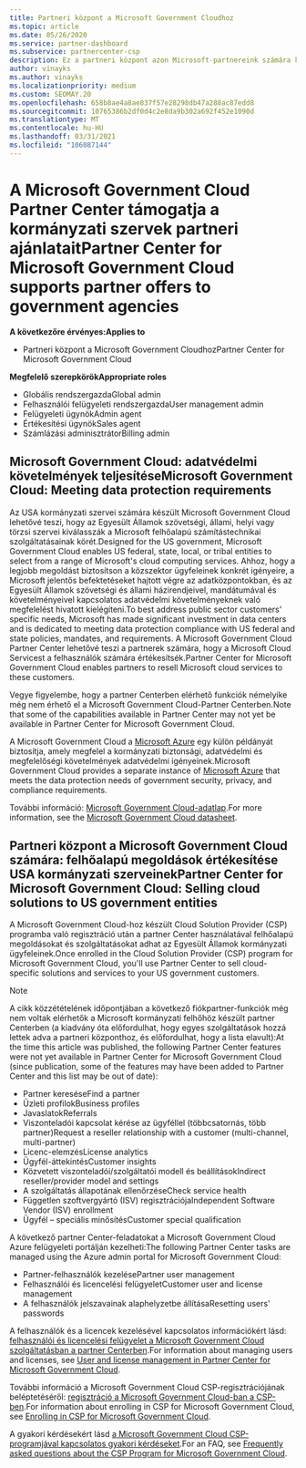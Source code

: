 ```yaml
---
title: Partneri központ a Microsoft Government Cloudhoz
ms.topic: article
ms.date: 05/26/2020
ms.service: partner-dashboard
ms.subservice: partnercenter-csp
description: Ez a partneri központ azon Microsoft-partnereink számára készült, akik Microsoft Cloud Solutions-szolgáltatásokat nyújtanak a Egyesült Államok kormányzati szerveivel dolgozó ügyfeleknek.
author: vinayks
ms.author: vinayks
ms.localizationpriority: medium
ms.custom: SEOMAY.20
ms.openlocfilehash: 658b8ae4a8ae837f57e28298db47a288ac87edd8
ms.sourcegitcommit: 10765386b2df0d4c2e8da9b302a692f452e1090d
ms.translationtype: MT
ms.contentlocale: hu-HU
ms.lasthandoff: 03/31/2021
ms.locfileid: "106087144"
---
```

# <a name="partner-center-for-microsoft-government-cloud-supports-partner-offers-to-government-agencies"></a><span data-ttu-id="65e4b-103">A Microsoft Government Cloud Partner Center támogatja a kormányzati szervek partneri ajánlatait</span><span class="sxs-lookup"><span data-stu-id="65e4b-103">Partner Center for Microsoft Government Cloud supports partner offers to government agencies</span></span>

<span data-ttu-id="65e4b-104">**A következőre érvényes:**</span><span class="sxs-lookup"><span data-stu-id="65e4b-104">**Applies to**</span></span>

- <span data-ttu-id="65e4b-105">Partneri központ a Microsoft Government Cloudhoz</span><span class="sxs-lookup"><span data-stu-id="65e4b-105">Partner Center for Microsoft Government Cloud</span></span>

<span data-ttu-id="65e4b-106">**Megfelelő szerepkörök**</span><span class="sxs-lookup"><span data-stu-id="65e4b-106">**Appropriate roles**</span></span>

- <span data-ttu-id="65e4b-107">Globális rendszergazda</span><span class="sxs-lookup"><span data-stu-id="65e4b-107">Global admin</span></span>
- <span data-ttu-id="65e4b-108">Felhasználói felügyeleti rendszergazda</span><span class="sxs-lookup"><span data-stu-id="65e4b-108">User management admin</span></span>
- <span data-ttu-id="65e4b-109">Felügyeleti ügynök</span><span class="sxs-lookup"><span data-stu-id="65e4b-109">Admin agent</span></span>
- <span data-ttu-id="65e4b-110">Értékesítési ügynök</span><span class="sxs-lookup"><span data-stu-id="65e4b-110">Sales agent</span></span>
- <span data-ttu-id="65e4b-111">Számlázási adminisztrátor</span><span class="sxs-lookup"><span data-stu-id="65e4b-111">Billing admin</span></span>

## <a name="microsoft-government-cloud-meeting-data-protection-requirements"></a><span data-ttu-id="65e4b-112">Microsoft Government Cloud: adatvédelmi követelmények teljesítése</span><span class="sxs-lookup"><span data-stu-id="65e4b-112">Microsoft Government Cloud: Meeting data protection requirements</span></span>

<span data-ttu-id="65e4b-113">Az USA kormányzati szervei számára készült Microsoft Government Cloud lehetővé teszi, hogy az Egyesült Államok szövetségi, állami, helyi vagy törzsi szervei kiválasszák a Microsoft felhőalapú számítástechnikai szolgáltatásainak körét.</span><span class="sxs-lookup"><span data-stu-id="65e4b-113">Designed for the US government, Microsoft Government Cloud enables US federal, state, local, or tribal entities to select from a range of Microsoft's cloud computing services.</span></span> <span data-ttu-id="65e4b-114">Ahhoz, hogy a legjobb megoldást biztosítson a közszektor ügyfeleinek konkrét igényeire, a Microsoft jelentős befektetéseket hajtott végre az adatközpontokban, és az Egyesült Államok szövetségi és állami házirendjeivel, mandátumával és követelményeivel kapcsolatos adatvédelmi követelményeknek való megfelelést hivatott kielégíteni.</span><span class="sxs-lookup"><span data-stu-id="65e4b-114">To best address public sector customers' specific needs, Microsoft has made significant investment in data centers and is dedicated to meeting data protection compliance with US federal and state policies, mandates, and requirements.</span></span> <span data-ttu-id="65e4b-115">A Microsoft Government Cloud Partner Center lehetővé teszi a partnerek számára, hogy a Microsoft Cloud Servicest a felhasználók számára értékesítsék.</span><span class="sxs-lookup"><span data-stu-id="65e4b-115">Partner Center for Microsoft Government Cloud enables partners to resell Microsoft cloud services to these customers.</span></span>

<span data-ttu-id="65e4b-116">Vegye figyelembe, hogy a partner Centerben elérhető funkciók némelyike még nem érhető el a Microsoft Government Cloud-Partner Centerben.</span><span class="sxs-lookup"><span data-stu-id="65e4b-116">Note that some of the capabilities available in Partner Center may not yet be available in Partner Center for Microsoft Government Cloud.</span></span>

<span data-ttu-id="65e4b-117">A Microsoft Government Cloud a [Microsoft Azure](https://azure.microsoft.com/overview/clouds/government/) egy külön példányát biztosítja, amely megfelel a kormányzati biztonsági, adatvédelmi és megfelelőségi követelmények adatvédelmi igényeinek.</span><span class="sxs-lookup"><span data-stu-id="65e4b-117">Microsoft Government Cloud provides a separate instance of [Microsoft Azure](https://azure.microsoft.com/overview/clouds/government/) that meets the data protection needs of government security, privacy, and compliance requirements.</span></span> 

<span data-ttu-id="65e4b-118">További információ: [Microsoft Government Cloud-adatlap](https://download.microsoft.com/download/C/9/C/C9CA3002-DFC4-4ADA-841F-DF42AEC042FB/Microsoft_Azure_Government_Datasheet_EN_US.PDF).</span><span class="sxs-lookup"><span data-stu-id="65e4b-118">For more information, see the [Microsoft Government Cloud datasheet](https://download.microsoft.com/download/C/9/C/C9CA3002-DFC4-4ADA-841F-DF42AEC042FB/Microsoft_Azure_Government_Datasheet_EN_US.PDF).</span></span>

## <a name="partner-center-for-microsoft-government-cloud-selling-cloud-solutions-to-us-government-entities"></a><span data-ttu-id="65e4b-119">Partneri központ a Microsoft Government Cloud számára: felhőalapú megoldások értékesítése USA kormányzati szerveinek</span><span class="sxs-lookup"><span data-stu-id="65e4b-119">Partner Center for Microsoft Government Cloud: Selling cloud solutions to US government entities</span></span>

<span data-ttu-id="65e4b-120">A Microsoft Government Cloud-hoz készült Cloud Solution Provider (CSP) programba való regisztráció után a partner Center használatával felhőalapú megoldásokat és szolgáltatásokat adhat az Egyesült Államok kormányzati ügyfeleinek.</span><span class="sxs-lookup"><span data-stu-id="65e4b-120">Once enrolled in the Cloud Solution Provider (CSP) program for Microsoft Government Cloud, you'll use Partner Center to sell cloud-specific solutions and services to your US government customers.</span></span> 

> [!NOTE]  
> <span data-ttu-id="65e4b-121">A cikk közzétételének időpontjában a következő fiókpartner-funkciók még nem voltak elérhetők a Microsoft kormányzati felhőhöz készült partner Centerben (a kiadvány óta előfordulhat, hogy egyes szolgáltatások hozzá lettek adva a partneri központhoz, és előfordulhat, hogy a lista elavult):</span><span class="sxs-lookup"><span data-stu-id="65e4b-121">At the time this article was published, the following Partner Center features were not yet available in Partner Center for Microsoft Government Cloud (since publication, some of the features may have been added to Partner Center and this list may be out of date):</span></span>

- <span data-ttu-id="65e4b-122">Partner keresése</span><span class="sxs-lookup"><span data-stu-id="65e4b-122">Find a partner</span></span>
- <span data-ttu-id="65e4b-123">Üzleti profilok</span><span class="sxs-lookup"><span data-stu-id="65e4b-123">Business profiles</span></span>
- <span data-ttu-id="65e4b-124">Javaslatok</span><span class="sxs-lookup"><span data-stu-id="65e4b-124">Referrals</span></span>
- <span data-ttu-id="65e4b-125">Viszonteladói kapcsolat kérése az ügyféllel (többcsatornás, több partner)</span><span class="sxs-lookup"><span data-stu-id="65e4b-125">Request a reseller relationship with a customer (multi-channel, multi-partner)</span></span>
- <span data-ttu-id="65e4b-126">Licenc-elemzés</span><span class="sxs-lookup"><span data-stu-id="65e4b-126">License analytics</span></span>
- <span data-ttu-id="65e4b-127">Ügyfél-áttekintés</span><span class="sxs-lookup"><span data-stu-id="65e4b-127">Customer insights</span></span>
- <span data-ttu-id="65e4b-128">Közvetett viszonteladói/szolgáltatói modell és beállítások</span><span class="sxs-lookup"><span data-stu-id="65e4b-128">Indirect reseller/provider model and settings</span></span>
- <span data-ttu-id="65e4b-129">A szolgáltatás állapotának ellenőrzése</span><span class="sxs-lookup"><span data-stu-id="65e4b-129">Check service health</span></span>
- <span data-ttu-id="65e4b-130">Független szoftvergyártó (ISV) regisztrációja</span><span class="sxs-lookup"><span data-stu-id="65e4b-130">Independent Software Vendor (ISV) enrollment</span></span>
- <span data-ttu-id="65e4b-131">Ügyfél – speciális minősítés</span><span class="sxs-lookup"><span data-stu-id="65e4b-131">Customer special qualification</span></span>

<span data-ttu-id="65e4b-132">A következő partner Center-feladatokat a Microsoft Government Cloud Azure felügyeleti portálján kezelheti:</span><span class="sxs-lookup"><span data-stu-id="65e4b-132">The following Partner Center tasks are managed using the Azure admin portal for Microsoft Government Cloud:</span></span> 

- <span data-ttu-id="65e4b-133">Partner-felhasználók kezelése</span><span class="sxs-lookup"><span data-stu-id="65e4b-133">Partner user management</span></span>
- <span data-ttu-id="65e4b-134">Felhasználói és licencelési felügyelet</span><span class="sxs-lookup"><span data-stu-id="65e4b-134">Customer user and license management</span></span>
- <span data-ttu-id="65e4b-135">A felhasználók jelszavainak alaphelyzetbe állítása</span><span class="sxs-lookup"><span data-stu-id="65e4b-135">Resetting users' passwords</span></span>

<span data-ttu-id="65e4b-136">A felhasználók és a licencek kezelésével kapcsolatos információkért lásd: [felhasználói és licencelési felügyelet a Microsoft Government Cloud szolgáltatásban a partner Centerben](user-management-in-partner-center-for-microsoft-us-govt-cloud.md).</span><span class="sxs-lookup"><span data-stu-id="65e4b-136">For information about managing users and licenses, see [User and license management in Partner Center for Microsoft Government Cloud](user-management-in-partner-center-for-microsoft-us-govt-cloud.md).</span></span>

<span data-ttu-id="65e4b-137">További információ a Microsoft Government Cloud CSP-regisztrációjának beléptetéséről: [regisztráció a Microsoft Government Cloud-ban a CSP-ben](enroll-in-csp-for-microsoft-us-govt-cloud.md).</span><span class="sxs-lookup"><span data-stu-id="65e4b-137">For information about enrolling in CSP for Microsoft Government Cloud, see [Enrolling in CSP for Microsoft Government Cloud](enroll-in-csp-for-microsoft-us-govt-cloud.md).</span></span>

<span data-ttu-id="65e4b-138">A gyakori kérdésekért lásd [a Microsoft Government Cloud CSP-programjával kapcsolatos gyakori kérdéseket](faq-for-us-govt-cloud.md).</span><span class="sxs-lookup"><span data-stu-id="65e4b-138">For an FAQ, see [Frequently asked questions about the CSP Program for Microsoft Government Cloud](faq-for-us-govt-cloud.md).</span></span>
